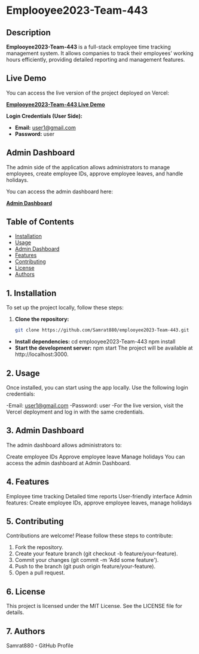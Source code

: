 # **Emplooyee2023-Team-443**

## **Description**

**Emplooyee2023-Team-443** is a full-stack employee time tracking management system. It allows companies to track their employees' working hours efficiently, providing detailed reporting and management features.

## **Live Demo**

You can access the live version of the project deployed on Vercel:

[**Emplooyee2023-Team-443 Live Demo**](https://emplooyee2023-team-443.vercel.app/)

**Login Credentials (User Side):**
- **Email:** user1@gmail.com
- **Password:** user

## **Admin Dashboard**

The admin side of the application allows administrators to manage employees, create employee IDs, approve employee leaves, and handle holidays.

You can access the admin dashboard here:

[**Admin Dashboard**](https://emplooyee2023-team-443.vercel.app/admin/dashboard)

## **Table of Contents**
- [Installation](#installation)
- [Usage](#usage)
- [Admin Dashboard](#admin-dashboard)
- [Features](#features)
- [Contributing](#contributing)
- [License](#license)
- [Authors](#authors)

## 1. **Installation**

To set up the project locally, follow these steps:

1. **Clone the repository:**
   ```bash
   git clone https://github.com/Samrat880/emplooyee2023-Team-443.git
- **Install dependencies:**
   cd emplooyee2023-Team-443
   npm install
- **Start the development server:**
   npm start
   The project will be available at http://localhost:3000.

## 2. **Usage**
   Once installed, you can start using the app locally. Use the following login credentials:

   -Email: user1@gmail.com
   -Password: user
-For the live version, visit the Vercel deployment and log in with the same credentials.

## 3. **Admin Dashboard**
   The admin dashboard allows administrators to:

   Create employee IDs
   Approve employee leave
   Manage holidays
   You can access the admin dashboard at Admin Dashboard.

## 4. **Features**
   Employee time tracking
   Detailed time reports
   User-friendly interface
   Admin features: Create employee IDs, approve employee leaves, manage holidays
   
## 5. **Contributing**
   Contributions are welcome! Please follow these steps to contribute:

   1. Fork the repository.
   2. Create your feature branch (git checkout -b feature/your-feature).
   3. Commit your changes (git commit -m 'Add some feature').
   4. Push to the branch (git push origin feature/your-feature).
   5. Open a pull request.

## 6. **License**
   This project is licensed under the MIT License. See the LICENSE file for details.

## 7. **Authors**
   Samrat880 - GitHub Profile
